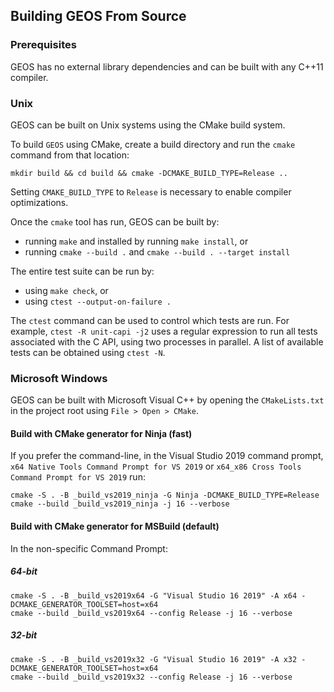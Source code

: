 ## Building GEOS From Source

### Prerequisites

GEOS has no external library dependencies and can be built with any C++11
compiler.

### Unix

GEOS can be built on Unix systems using the CMake build system.

To build `GEOS` using CMake, create a build directory and run the `cmake` command
from that location:

```
mkdir build && cd build && cmake -DCMAKE_BUILD_TYPE=Release ..
```

Setting `CMAKE_BUILD_TYPE` to `Release` is necessary to enable compiler
optimizations.

Once the `cmake` tool has run, GEOS can be built by:

* running `make` and installed by running `make install`, or
* running `cmake --build .` and `cmake --build . --target install`

The entire test suite can be run by:

* using `make check`, or
* using `ctest --output-on-failure .`

The `ctest` command can be used to control which tests are run.
For example, `ctest -R unit-capi -j2` uses a regular expression to run all tests
associated with the C API, using two processes in parallel.
A list of available tests can be obtained using `ctest -N`.

### Microsoft Windows

GEOS can be built with Microsoft Visual C++ by opening the `CMakeLists.txt` in
the project root using `File > Open > CMake`.

#### Build with CMake generator for Ninja (fast)

If you prefer the command-line, in the Visual Studio 2019 command prompt, `x64 Native Tools Command Prompt for VS 2019` or `x64_x86 Cross Tools Command Prompt for VS 2019` run:

```
cmake -S . -B _build_vs2019_ninja -G Ninja -DCMAKE_BUILD_TYPE=Release
cmake --build _build_vs2019_ninja -j 16 --verbose
```

#### Build with CMake generator for MSBuild (default)

In the non-specific Command Prompt:

##### 64-bit

```
cmake -S . -B _build_vs2019x64 -G "Visual Studio 16 2019" -A x64 -DCMAKE_GENERATOR_TOOLSET=host=x64
cmake --build _build_vs2019x64 --config Release -j 16 --verbose
```

##### 32-bit

```
cmake -S . -B _build_vs2019x32 -G "Visual Studio 16 2019" -A x32 -DCMAKE_GENERATOR_TOOLSET=host=x64
cmake --build _build_vs2019x32 --config Release -j 16 --verbose
```

